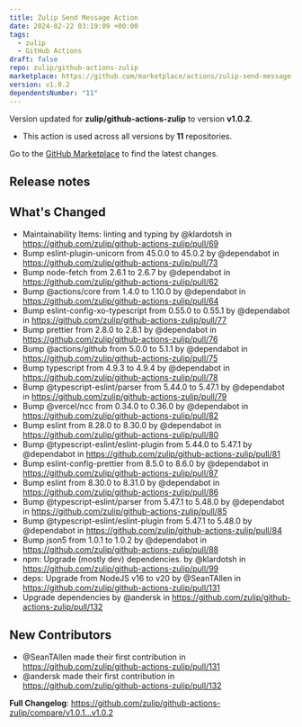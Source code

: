 ```yaml
---
title: Zulip Send Message Action
date: 2024-02-22 03:19:09 +00:00
tags:
  - zulip
  - GitHub Actions
draft: false
repo: zulip/github-actions-zulip
marketplace: https://github.com/marketplace/actions/zulip-send-message-action
version: v1.0.2
dependentsNumber: "11"
---
```



Version updated for **zulip/github-actions-zulip** to version **v1.0.2**.
- This action is used across all versions by **11** repositories.

Go to the [GitHub Marketplace](https://github.com/marketplace/actions/zulip-send-message-action) to find the latest changes.

## Release notes

## What's Changed
* Maintainability Items: linting and typing by @klardotsh in https://github.com/zulip/github-actions-zulip/pull/69
* Bump eslint-plugin-unicorn from 45.0.0 to 45.0.2 by @dependabot in https://github.com/zulip/github-actions-zulip/pull/73
* Bump node-fetch from 2.6.1 to 2.6.7 by @dependabot in https://github.com/zulip/github-actions-zulip/pull/62
* Bump @actions/core from 1.4.0 to 1.10.0 by @dependabot in https://github.com/zulip/github-actions-zulip/pull/64
* Bump eslint-config-xo-typescript from 0.55.0 to 0.55.1 by @dependabot in https://github.com/zulip/github-actions-zulip/pull/77
* Bump prettier from 2.8.0 to 2.8.1 by @dependabot in https://github.com/zulip/github-actions-zulip/pull/76
* Bump @actions/github from 5.0.0 to 5.1.1 by @dependabot in https://github.com/zulip/github-actions-zulip/pull/75
* Bump typescript from 4.9.3 to 4.9.4 by @dependabot in https://github.com/zulip/github-actions-zulip/pull/78
* Bump @typescript-eslint/parser from 5.44.0 to 5.47.1 by @dependabot in https://github.com/zulip/github-actions-zulip/pull/79
* Bump @vercel/ncc from 0.34.0 to 0.36.0 by @dependabot in https://github.com/zulip/github-actions-zulip/pull/82
* Bump eslint from 8.28.0 to 8.30.0 by @dependabot in https://github.com/zulip/github-actions-zulip/pull/80
* Bump @typescript-eslint/eslint-plugin from 5.44.0 to 5.47.1 by @dependabot in https://github.com/zulip/github-actions-zulip/pull/81
* Bump eslint-config-prettier from 8.5.0 to 8.6.0 by @dependabot in https://github.com/zulip/github-actions-zulip/pull/87
* Bump eslint from 8.30.0 to 8.31.0 by @dependabot in https://github.com/zulip/github-actions-zulip/pull/86
* Bump @typescript-eslint/parser from 5.47.1 to 5.48.0 by @dependabot in https://github.com/zulip/github-actions-zulip/pull/85
* Bump @typescript-eslint/eslint-plugin from 5.47.1 to 5.48.0 by @dependabot in https://github.com/zulip/github-actions-zulip/pull/84
* Bump json5 from 1.0.1 to 1.0.2 by @dependabot in https://github.com/zulip/github-actions-zulip/pull/88
* npm: Upgrade (mostly dev) dependencies. by @klardotsh in https://github.com/zulip/github-actions-zulip/pull/99
* deps: Upgrade from NodeJS v16 to v20 by @SeanTAllen in https://github.com/zulip/github-actions-zulip/pull/131
* Upgrade dependencies by @andersk in https://github.com/zulip/github-actions-zulip/pull/132

## New Contributors
* @SeanTAllen made their first contribution in https://github.com/zulip/github-actions-zulip/pull/131
* @andersk made their first contribution in https://github.com/zulip/github-actions-zulip/pull/132

**Full Changelog**: https://github.com/zulip/github-actions-zulip/compare/v1.0.1...v1.0.2
